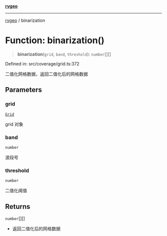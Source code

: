 [**rvgeo**](../README.md)

***

[rvgeo](../globals.md) / binarization

# Function: binarization()

> **binarization**(`grid`, `band`, `threshold`): `number`[][]

Defined in: src/coverage/grid.ts:372

二值化网格数据，返回二值化后的网格数据

## Parameters

### grid

[`Grid`](../classes/Grid.md)

grid 对象

### band

`number`

波段号

### threshold

`number`

二值化阈值

## Returns

`number`[][]

- 返回二值化后的网格数据
